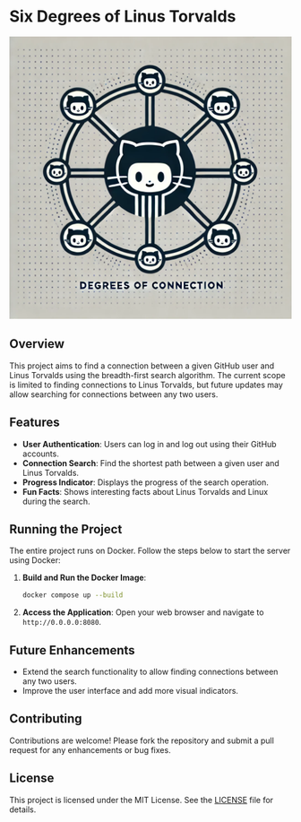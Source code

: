 # Six Degrees of Linus Torvalds

![Degrees of Connection](assets/degrees_of_connection.png)

## Overview

This project aims to find a connection between a given GitHub user and Linus Torvalds using the breadth-first search algorithm. The current scope is limited to finding connections to Linus Torvalds, but future updates may allow searching for connections between any two users.

## Features

- **User Authentication**: Users can log in and log out using their GitHub accounts.
- **Connection Search**: Find the shortest path between a given user and Linus Torvalds.
- **Progress Indicator**: Displays the progress of the search operation.
- **Fun Facts**: Shows interesting facts about Linus Torvalds and Linux during the search.

## Running the Project

The entire project runs on Docker. Follow the steps below to start the server using Docker:

1. **Build and Run the Docker Image**:
   ```sh
   docker compose up --build
   ```
   
2. **Access the Application**:
   Open your web browser and navigate to `http://0.0.0.0:8080`.

## Future Enhancements

- Extend the search functionality to allow finding connections between any two users.
- Improve the user interface and add more visual indicators.


## Contributing

Contributions are welcome! Please fork the repository and submit a pull request for any enhancements or bug fixes.

## License

This project is licensed under the MIT License. See the [LICENSE](LICENSE) file for details.




